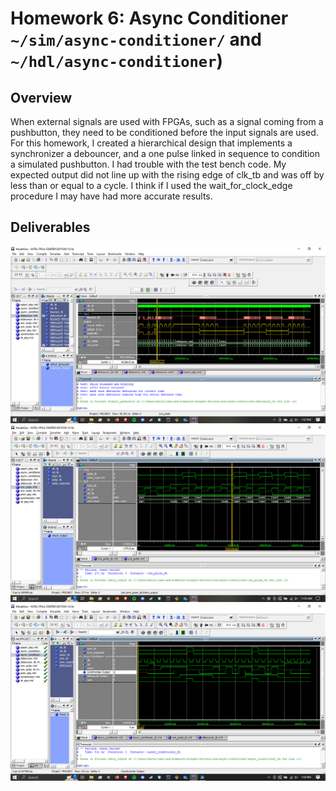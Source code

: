 # Homework 6: Async Conditioner `~/sim/async-conditioner/` and `~/hdl/async-conditioner`)

## Overview
When external signals are used with FPGAs, such as a signal coming from a pushbutton, they need to be conditioned before the input signals are used. For this homework, I created a hierarchical design that implements a synchronizer a debouncer, and a one pulse linked in sequence to condition a simulated pushbutton. I had trouble with the test bench code. My expected output did not line up with the rising edge of clk_tb and was off by less than or equal to a cycle. I think if I used the wait_for_clock_edge procedure I may have had more accurate results.

## Deliverables
![Deliverable for HW-6: Waveform of Debouncer Test Bench](assets/hw-6_debouncer.png)
![Deliverable for HW-6: Waveform of One_Pulse Test Bench](assets/hw-6_one-pulse.png)
![Deliverable for HW-6: Waveform of Async-Conditioner Test Bench](assets/hw-6_async-cond.png)
